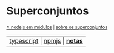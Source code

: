 # Superconjuntos

<sub>[:arrow_upper_left: nodejs em módulos](../readme.md) | [sobre os superconjuntos](about.md) <sub>

|  |
|--|
|[typescript](https://www.typescriptlang.org/) \| [npmjs](https://www.npmjs.com/package/typescript) \| [**notas**](typescript/readme.md)